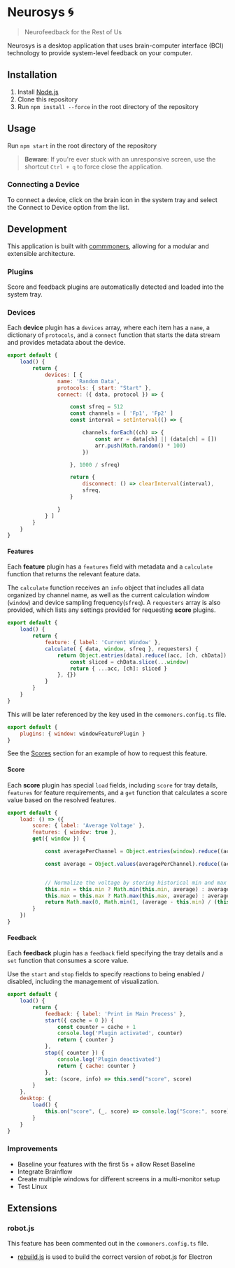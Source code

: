 # Neurosys 🌀
> Neurofeedback for the Rest of Us

Neurosys is a desktop application that uses brain-computer interface (BCI) technology to provide system-level feedback on your computer.

## Installation
1. Install [Node.js](https://nodejs.org/en/download/)
2. Clone this repository    
3. Run `npm install --force` in the root directory of the repository

## Usage
Run `npm start` in the root directory of the repository

> **Beware**: If you're ever stuck with an unresponsive screen, use the shortcut `Ctrl + q` to force close the application.

### Connecting a Device
To connect a device, click on the brain icon in the system tray and select the Connect to Device option from the list.

## Development
This application is built with [commmoners](https://github.com/neuralinterfaces/commoners), allowing for a modular and extensible architecture.

### Plugins
Score and feedback plugins are automatically detected and loaded into the system tray.

### Devices 

<!-- export const name = 'Synthetic EEG'

export const category = 'EEG'

export const protocols = {
    generate: "Generate",
    load: { label: "Load File", enabled: false }
}

const channelNames = [ 'Fp1', 'Fp2', 'C3', 'C4', 'O1', 'O2', 'AUX1', 'AUX2' ]
const sfreq = 512

export const connect = async ({ data }) => { -->

Each **device** plugin has a `devices` array, where each item has a `name`, a dictionary of `protocols`, and a `connect` function that starts the data stream and provides metadata about the device.

```javascript
export default {
    load() {
        return {
            devices: [ {
                name: 'Random Data',
                protocols: { start: "Start" },
                connect: ({ data, protocol }) => {

                    const sfreq = 512
                    const channels = [ 'Fp1', 'Fp2' ]
                    const interval = setInterval(() => {

                        channels.forEach((ch) => {
                            const arr = data[ch] || (data[ch] = [])
                            arr.push(Math.random() * 100)
                        })

                    }, 1000 / sfreq)

                    return {
                        disconnect: () => clearInterval(interval),
                        sfreq,
                    }

                }
            } ]
        }
    }
}
```

#### Features
Each **feature** plugin has a `features` field with metadata and a `calculate` function that returns the relevant feature data.

The `calculate` function receives an `info` object that includes all data organized by channel name, as well as the current calculation window (`window`) and device sampling frequency(`sfreq`). A `requesters` array is also provided, which lists any settings provided for requesting **score** plugins.

```javascript
export default {
    load() {
        return {
            feature: { label: 'Current Window' },
            calculate( { data, window, sfreq }, requesters) {
                return Object.entries(data).reduce((acc, [ch, chData]) => {
                    const sliced = chData.slice(...window)
                    return { ...acc, [ch]: sliced }
                }, {})
            }
        }
    }
}
```

This will be later referenced by the key used in the `commoners.config.ts` file.

```javascript
export default {
    plugins: { window: windowFeaturePlugin }
}
```

See the [Scores](#score) section for an example of how to request this feature.

#### Score
Each **score** plugin has special `load` fields, including `score` for tray details, `features` for feature requirements, and a `get` function that calculates a score value based on the resolved features.

```javascript
export default {
    load: () => ({
        score: { label: 'Average Voltage' },
        features: { window: true },
        get({ window }) {

            const averagePerChannel = Object.entries(window).reduce((acc, [ch, chData]) => ({ ...acc, [ch]: chData.reduce((acc, val) => acc + val, 0) / chData.length }), {})

            const average = Object.values(averagePerChannel).reduce((acc, val) => acc + val, 0) / Object.values(averagePerChannel).length


            // Normalize the voltage by storing historical min and max values
            this.min = this.min ? Math.min(this.min, average) : average
            this.max = this.max ? Math.max(this.max, average) : average
            return Math.max(0, Math.min(1, (average - this.min) / (this.max - this.min)))
        }
    })
}
```

#### Feedback
Each **feedback** plugin has a `feedback` field specifying the tray details and a `set` function that consumes a score value.

Use the `start` and `stop` fields to specify reactions to being enabled / disabled, including the management of visualization.

```javascript
export default {
    load() {
        return {
            feedback: { label: 'Print in Main Process' },
            start({ cache = 0 }) {
                const counter = cache + 1
                console.log('Plugin activated', counter)
                return { counter }
            },
            stop({ counter }) {
                console.log('Plugin deactivated')
                return { cache: counter }
            },
            set: (score, info) => this.send("score", score) 
        }
    },
    desktop: {
        load() {
            this.on("score", (_, score) => console.log("Score:", score) )
        }
    }
}
```


### Improvements
- Baseline your features with the first 5s + allow Reset Baseline
- Integrate Brainflow
- Create multiple windows for different screens in a multi-monitor setup
- Test Linux

## Extensions
### robot.js
This feature has been commented out in the `commoners.config.ts` file.
- [rebuild.js](./rebuild.js) is used to build the correct version of robot.js for Electron
